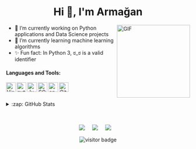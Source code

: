 
<h1 align="center">Hi 👋, I'm Armağan</h1>

<img align="right" alt="GIF" src="https://github.com/armagankandemir/armagankandemir/blob/main/code.gif?raw=true" width="200" height="200" />

                                                                                                                                                  
- 🔭 I’m currently working on Python applications and Data Science projects
- 🌱 I’m currently learning machine learning algorithms
- ✨ Fun fact: In Python 3, ಠ_ಠ is a valid identifier



#### Languages and Tools:
<img align="left" alt="Visual Studio Code" width="26px" src="https://github.com/armagankandemir/armagankandemir/blob/main/icons/vscode.png"/>
<img align="left" alt="python" width="26px" src="https://github.com/armagankandemir/armagankandemir/blob/main/icons/python.png"/>
<img align="left" alt="Jupyter" width="26px" src="https://github.com/armagankandemir/armagankandemir/blob/main/icons/jupyter.png"/>
<img align="left" alt="SQL" width="26px" src="https://github.com/armagankandemir/armagankandemir/blob/main/icons/sql.png"/>
<img align="left" alt="cpp" width="26px" src="https://github.com/armagankandemir/armagankandemir/blob/main/icons/cpp.png"/>
<img align="left" alt="Git" width="26px" src="https://github.com/armagankandemir/armagankandemir/blob/main/icons/git.png"/>



<br /> 
<br /> 
<br /> 

<details>
  <summary>:zap: GitHub Stats</summary>
  
<img height="150px" align="center" alt="Armağan's GitHub Stats" src="https://github-readme-stats.vercel.app/api?username=armagankandemir&theme=vue-dark&show_icons=true" /><img height="150px" align="center" alt="Armağan's GitHub Top Languages" src="https://github-readme-stats.vercel.app/api/top-langs/?username=armagankandemir&theme=vue-dark" />
</details>

<br /> 

<br /> 

<p align="center">
  <a href="mailto:m.a.kandemir@hotmail.com?subject=Olá%20Bruno%20Tacca"><img src="https://img.shields.io/badge/email-%23D14836.svg?&style=for-the-badge&logo=gmail&logoColor=white" /></a>&nbsp;&nbsp;&nbsp;&nbsp;
  <a href="https://www.linkedin.com/in/mustafaarmagankandemir/"><img src="https://img.shields.io/badge/linkedin-%230077B5.svg?&style=for-the-badge&logo=linkedin&logoColor=white" /></a>&nbsp;&nbsp;&nbsp;&nbsp;
  <a href="https://twitter.com/armagankandemir"><img src="https://img.shields.io/badge/twitter-%231DA1F2.svg?&style=for-the-badge&logo=twitter&logoColor=white" /></a>&nbsp;&nbsp;&nbsp;&nbsp;
  </a>
</p>


<p  align="center">
  <img src="https://visitor-badge.glitch.me/badge?page_id=armagankandemir.armagankandemir" alt="visitor badge"/>
</p>
<!--
**armagankandemir/armagankandemir** is a ✨ _special_ ✨ repository because its `README.md` (this file) appears on your GitHub profile.

Here are some ideas to get you started:

- 🔭 I’m currently working on ...
- 🌱 I’m currently learning ...
- 👯 I’m looking to collaborate on ...
- 🤔 I’m looking for help with ...
- 💬 Ask me about ...
- 📫 How to reach me: ...
- 😄 Pronouns: ...
-->
